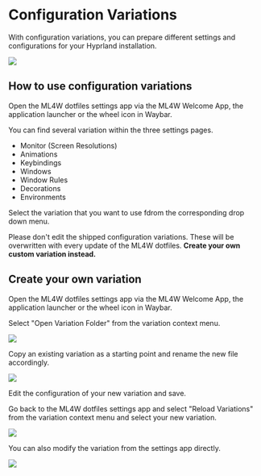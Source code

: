 # Configuration Variations

With configuration variations, you can prepare different settings and configurations for your Hyprland installation.

<img src="https://gitlab.com/stephan-raabe/dotfiles/-/raw/main/screenshots/variations/variations1.png" />

## How to use configuration variations

Open the ML4W dotfiles settings app via the ML4W Welcome App, the application launcher or the wheel icon in Waybar.

You can find several variation within the three settings pages.

- Monitor (Screen Resolutions)
- Animations
- Keybindings
- Windows 
- Window Rules
- Decorations
- Environments

Select the variation that you want to use fdrom the corresponding drop down menu.

Please don't edit the shipped configuration variations. These will be overwritten with every update of the ML4W dotfiles. <b>Create your own custom variation instead.</b>

## Create your own variation

Open the ML4W dotfiles settings app via the ML4W Welcome App, the application launcher or the wheel icon in Waybar.

Select "Open Variation Folder" from the variation context menu.

<img src="https://gitlab.com/stephan-raabe/dotfiles/-/raw/main/screenshots/variations/variations1.png" />

Copy an existing variation as a starting point and rename the new file accordingly. 

<img src="https://gitlab.com/stephan-raabe/dotfiles/-/raw/main/screenshots/variations/variations2.png" />

Edit the configuration of your new variation and save.

Go back to the ML4W dotfiles settings app and select "Reload Variations" from the variation context menu and select your new variation.

<img src="https://gitlab.com/stephan-raabe/dotfiles/-/raw/main/screenshots/variations/variations3.png" />

You can also modify the variation from the settings app directly.

<img src="https://gitlab.com/stephan-raabe/dotfiles/-/raw/main/screenshots/variations/variations4.png" />